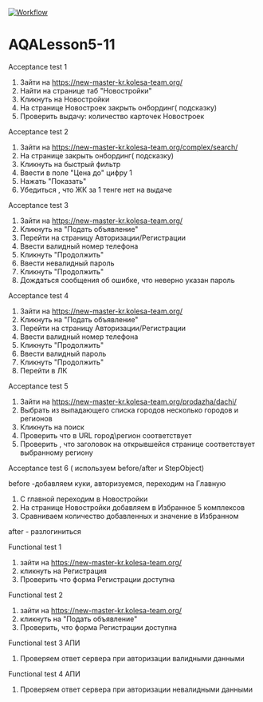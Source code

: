 [![Workflow](https://github.com/BelyakovArkadiy/Lesson5-AQA/actions/workflows/pipeline.yml/badge.svg)](https://github.com/BelyakovArkadiy/Lesson5-AQA/actions/workflows/pipeline.yml)

# AQALesson5-11

Acceptance test 1

1. Зайти на https://new-master-kr.kolesa-team.org/
2. Найти на странице таб "Новостройки"
3. Кликнуть на Новостройки
4. На странице Новостроек закрыть онбординг( подсказку)
5. Проверить выдачу: количество карточек Новостроек

Acceptance test 2

1. Зайти на https://new-master-kr.kolesa-team.org/complex/search/
2. На странице закрыть онбординг( подсказку)
3. Кликнуть на быстрый фильтр 
4. Ввести в поле "Цена до" цифру 1 
5. Нажать "Показать"
6. Убедиться , что ЖК за 1 тенге нет на выдаче

Acceptance test 3
1. Зайти на https://new-master-kr.kolesa-team.org/
2. Кликнуть на "Подать объявление"
3. Перейти на страницу Авторизации/Регистрации
4. Ввести валидный номер телефона
5. Кликнуть "Продолжить"
6. Ввести невалидный пароль
7. Кликнуть "Продолжить"
8. Дождаться сообщения об ошибке, что неверно указан пароль

Acceptance test 4
1. Зайти на https://new-master-kr.kolesa-team.org/
2. Кликнуть на "Подать объявление"
3. Перейти на страницу Авторизации/Регистрации
4. Ввести валидный номер телефона
5. Кликнуть "Продолжить"
6. Ввести валидный пароль 
7. Кликнуть "Продолжить"
8. Перейти в ЛК

Acceptance test 5
1. Зайти на https://new-master-kr.kolesa-team.org/prodazha/dachi/
2. Выбрать из выпадающего списка городов несколько городов и регионов
3. Кликнуть  на поиск 
4. Проверить что в URL город\регион соответствует
5. Проверить , что заголовок на открывшейся странице соответствует выбранному региону 

Acceptance test 6 ( используем before/after и StepObject)

before -добавляем куки, авторизуемся, переходим на Главную 

1. С главной переходим в Новостройки 
2. На странице Новостройки добавляем в Избранное 5 комплексов
3. Сравниваем количество добавленных и значение в Избранном 

after - разлогиниться 








Functional test 1
  
1. зайти на  https://new-master-kr.kolesa-team.org/
2. кликнуть на Регистрация
3. Проверить что форма Регистрации доступна


Functional test 2

1. зайти на  https://new-master-kr.kolesa-team.org/
2. кликнуть на "Подать объявление"
3. Проверить, что форма Регистрации доступна


Functional test 3 АПИ
1. Проверяем ответ сервера при авторизации валидными данными

Functional test 4 АПИ
1. Проверяем ответ сервера при авторизации невалидными данными




